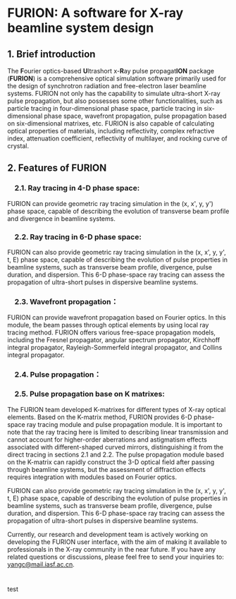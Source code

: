 # FURION: A software for X-ray beamline system design

## 1. Brief introduction 
The **F**ourier optics-based **U**ltrashort x-**R**ay pulse propagat**ION** package (**FURION**) is a comprehensive optical simulation software primarily used for the design of synchrotron radiation and free-electron laser beamline systems. FURION not only has the capability to simulate ultra-short X-ray pulse propagation, but also possesses some other functionalities, such as particle tracing in four-dimensional phase space, particle tracing in six-dimensional phase space, wavefront propagation, pulse propagation based on six-dimensional matrixes, etc. FURION is also capable of calculating optical properties of materials, including reflectivity, complex refractive index, attenuation coefficient, reflectivity of multilayer, and rocking curve of crystal.

## 2. Features of FURION

### &emsp;2.1. Ray tracing in 4-D phase space: 
FURION can provide geometric ray tracing simulation in the (x, x', y, y') phase space, capable of describing the evolution of transverse beam profile and divergence in beamline systems.
### &emsp;2.2. Ray tracing in 6-D phase space: 
FURION can also provide geometric ray tracing simulation in the (x, x', y, y', t, E) phase space, capable of describing the evolution of pulse properties in beamline systems, such as transverse beam profile, divergence, pulse duration, and dispersion. This 6-D phase-space ray tracing can assess the propagation of ultra-short pulses in dispersive beamline systems.

### &emsp;2.3. Wavefront propagation：
FURION can provide wavefront propagation based on Fourier optics. In this module, the beam passes through optical elements by using local ray tracing method. FURION offers various free-space propagation models, including the Fresnel propagator, angular spectrum propagator, Kirchhoff integral propagator, Rayleigh-Sommerfeld integral propagator, and Collins integral propagator.

### &emsp;2.4. Pulse propagation：


### &emsp;2.5. Pulse propagation base on K matrixes: 
The FURION team developed K-matrixes for different types of X-ray optical elements. Based on the K-matrix method, FURION provides 6-D phase-space ray tracing module and pulse propagation module. It is important to note that the ray tracing here is limited to describing linear transmission and cannot account for higher-order aberrations and astigmatism effects associated with different-shaped curved mirrors, distinguishing it from the direct tracing in sections 2.1 and 2.2. The pulse propagation module based on the K-matrix can rapidly construct the 3-D optical field after passing through beamline systems, but the assessment of diffraction effects requires integration with modules based on Fourier optics.

FURION can also provide geometric ray tracing simulation in the (x, x', y, y', t, E) phase space, capable of describing the evolution of pulse properties in beamline systems, such as transverse beam profile, divergence, pulse duration, and dispersion. This 6-D phase-space ray tracing can assess the propagation of ultra-short pulses in dispersive beamline systems.


Currently, our research and development team is actively working on developing the FURION user interface, with the aim of making it available to professionals in the X-ray community in the near future. If you have any related questions or discussions, please feel free to send your inquiries to:  yangc@mail.iasf.ac.cn.

# 
test
